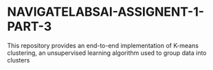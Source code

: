# NAVIGATELABSAI-ASSIGNENT-1-PART-3
This repository provides an end-to-end implementation of K-means clustering, an unsupervised learning algorithm used to group data into clusters
